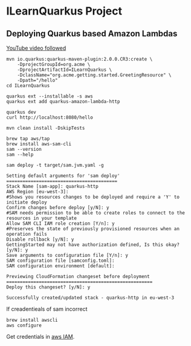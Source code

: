 # ILearnQuarkus Project

## Deploying Quarkus based Amazon Lambdas

[YouTube video followed](https://www.youtube.com/watch?v=BOvxdY8cSHw)

```shell
mvn io.quarkus:quarkus-maven-plugin:2.0.0.CR3:create \
    -DprojectGroupId=org.acme \
    -DprojectArtifactId=ILearnQuarkus \
    -DclassName="org.acme.getting.started.GreetingResource" \
    -Dpath="/hello"
cd ILearnQuarkus
```

```shell
quarkus ext --installable -s aws
quarkus ext add quarkus-amazon-lambda-http
```

```shell
quarkus dev
curl http://localhost:8080/hello
```

```shell
mvn clean install -DskipTests
```

```shell
brew tap aws/tap
brew install aws-sam-cli
sam --version
sam --help
```

```shell
sam deploy -t target/sam.jvm.yaml -g
```

```
Setting default arguments for 'sam deploy'  
=========================================  
Stack Name [sam-app]: quarkus-http  
AWS Region [eu-west-3]:   
#Shows you resources changes to be deployed and require a 'Y' to initiate deploy  
Confirm changes before deploy [y/N]: y  
#SAM needs permission to be able to create roles to connect to the resources in your template
Allow SAM CLI IAM role creation [Y/n]: y
#Preserves the state of previously provisioned resources when an operation fails
Disable rollback [y/N]: y
GettingStarted may not have authorization defined, Is this okay? [y/N]: y
Save arguments to configuration file [Y/n]: y
SAM configuration file [samconfig.toml]: 
SAM configuration environment [default]:
```

```
Previewing CloudFormation changeset before deployment
======================================================
Deploy this changeset? [y/N]: y
```

```
Successfully created/updated stack - quarkus-http in eu-west-3
```




If creadentieals of sam incorrect
```shell
brew install awscli
aws configure
```
Get credentials in [aws IAM](https://docs.aws.amazon.com/powershell/latest/userguide/pstools-appendix-sign-up.html). 

